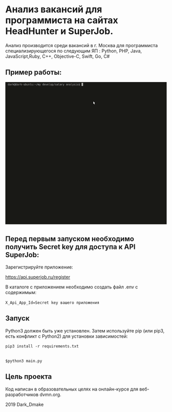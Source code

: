 
# Анализ вакансий для программиста на сайтах HeadHunter и SuperJob. 

Анализ производится среди вакансий в г. Москва для программиста специализирующегося по следующим ЯП :
Python, PHP, Java, JavaScript,Ruby, C++, Objective-C, Swift, Go, C#

## Пример работы:


![Screenshot](salary.gif)


## Перед первым запуском необходимо получить  Secret key для доступа к API SuperJob:


Зарегистрируйте приложение:

https://api.superjob.ru/register


В каталоге с приложением необходимо создать файл .env с содержимым:

`X_Api_App_Id=Secret key вашего приложения`




## Запуск


Python3 должен быть уже установлен. Затем используйте pip (или pip3, есть конфликт с Python2) для установки зависимостей: 

```
pip3 install -r requirements.txt

```


```

$python3 main.py

```





## Цель проекта

Код написан в образовательных целях на онлайн-курсе для веб-разработчиков dvmn.org.

2019 Dark_Dmake
